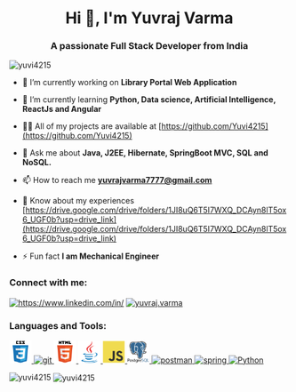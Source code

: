 <h1 align="center">Hi 👋, I'm Yuvraj Varma</h1>
<h3 align="center">A passionate Full Stack Developer from India</h3>

<p align="left"> <img src="https://komarev.com/ghpvc/?username=yuvi4215&label=Profile%20views&color=0e75b6&style=flat" alt="yuvi4215" /> </p>

- 🔭 I’m currently working on **Library Portal Web Application**

- 🌱 I’m currently learning **Python, Data science, Artificial Intelligence, ReactJs and Angular**

- 👨‍💻 All of my projects are available at [https://github.com/Yuvi4215](https://github.com/Yuvi4215)

- 💬 Ask me about **Java, J2EE, Hibernate, SpringBoot MVC, SQL and NoSQL.**

- 📫 How to reach me **yuvrajvarma7777@gmail.com**

- 📄 Know about my experiences [https://drive.google.com/drive/folders/1JI8uQ6T5I7WXQ_DCAyn8lT5ox6_UGF0b?usp=drive_link](https://drive.google.com/drive/folders/1JI8uQ6T5I7WXQ_DCAyn8lT5ox6_UGF0b?usp=drive_link)

- ⚡ Fun fact **I am Mechanical Engineer**

<h3 align="left">Connect with me:</h3>
<p align="left">
<a href="https://www.linkedin.com/in/yuvraj-varma-915830305/" target="blank"><img align="center" src="https://raw.githubusercontent.com/rahuldkjain/github-profile-readme-generator/master/src/images/icons/Social/linked-in-alt.svg" alt="https://www.linkedin.com/in/" height="30" width="40" /></a>
<a href="https://instagram.com/" target="blank"><img align="center" src="https://raw.githubusercontent.com/rahuldkjain/github-profile-readme-generator/master/src/images/icons/Social/instagram.svg" alt="yuvraj.varma" height="30" width="40" /></a>
</p>

<h3 align="left">Languages and Tools:</h3>
<p align="left"> <a href="https://www.w3schools.com/css/" target="_blank" rel="noreferrer"> <img src="https://raw.githubusercontent.com/devicons/devicon/master/icons/css3/css3-original-wordmark.svg" alt="css3" width="40" height="40"/> </a> <a href="https://git-scm.com/" target="_blank" rel="noreferrer"> <img src="https://www.vectorlogo.zone/logos/git-scm/git-scm-icon.svg" alt="git" width="40" height="40"/> </a> <a href="https://www.w3.org/html/" target="_blank" rel="noreferrer"> <img src="https://raw.githubusercontent.com/devicons/devicon/master/icons/html5/html5-original-wordmark.svg" alt="html5" width="40" height="40"/> </a> <a href="https://www.java.com" target="_blank" rel="noreferrer"> <img src="https://raw.githubusercontent.com/devicons/devicon/master/icons/java/java-original.svg" alt="java" width="40" height="40"/> </a> <a href="https://developer.mozilla.org/en-US/docs/Web/JavaScript" target="_blank" rel="noreferrer"> <img src="https://raw.githubusercontent.com/devicons/devicon/master/icons/javascript/javascript-original.svg" alt="javascript" width="40" height="40"/> </a> <a href="https://www.postgresql.org" target="_blank" rel="noreferrer"> <img src="https://raw.githubusercontent.com/devicons/devicon/master/icons/postgresql/postgresql-original-wordmark.svg" alt="postgresql" width="40" height="40"/> </a> <a href="https://postman.com" target="_blank" rel="noreferrer"> <img src="https://www.vectorlogo.zone/logos/getpostman/getpostman-icon.svg" alt="postman" width="40" height="40"/> </a> <a href="https://spring.io/" target="_blank" rel="noreferrer"> <img src="https://www.vectorlogo.zone/logos/springio/springio-icon.svg" alt="spring" width="40" height="40"/> </a> <a href="https://www.python.org/" target="_blank" rel="noreferrer"> <img src="https://www.vectorlogo.zone/logos/python/python-icon.svg" alt="Python" width="40" height="40"/> </a> </p>

<p><img align="left" src="https://github-readme-stats.vercel.app/api/top-langs?username=yuvi4215&show_icons=true&locale=en&layout=compact" alt="yuvi4215" /></p>

<p>&nbsp;<img align="center" src="https://github-readme-stats.vercel.app/api?username=yuvi4215&show_icons=true&locale=en" alt="yuvi4215" /></p>
